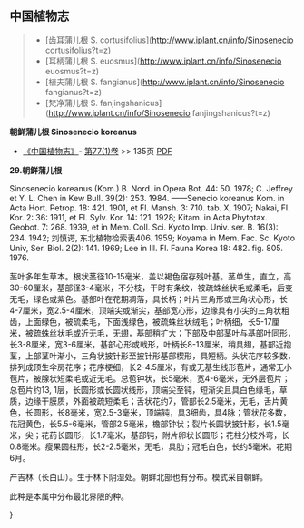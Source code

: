 

## 中国植物志

> * [齿耳蒲儿根  S.  cortusifolius](http://www.iplant.cn/info/Sinosenecio cortusifolius?t=z)
> * [耳柄蒲儿根  S.  euosmus](http://www.iplant.cn/info/Sinosenecio euosmus?t=z)
> * [植夫蒲儿根  S.  fangianus](http://www.iplant.cn/info/Sinosenecio fangianus?t=z)
> * [梵净蒲儿根  S.  fanjingshanicus](http://www.iplant.cn/info/Sinosenecio fanjingshanicus?t=z)


**朝鲜蒲儿根 Sinosenecio koreanus**

* [《中国植物志》](http://www.iplant.cn/frps)- [第77(1)卷](http://www.iplant.cn/frps/vol/77(1)) >> 135页 [PDF](http://www.iplant.cn/frps/pdf/77(1)/135.PDF)


**29.朝鲜蒲儿根**

Sinosenecio koreanus (Kom.) B. Nord. in Opera Bot. 44: 50. 1978; C. Jeffrey et Y. L. Chen in Kew Bull. 39(2): 253. 1984. ——Senecio koreanus Kom. in Acta Hort. Petrop. 18: 421. 1901, et Fl. Mansh. 3: 710. tab. X, 1907; Nakai, Fl. Kor. 2: 36: 1911, et Fl. Sylv. Kor. 14: 121. 1928; Kitam. in Acta Phytotax. Geobot. 7: 268. 1939, et in Mem. Coll. Sci. Kyoto Imp. Univ. ser. B. 16(3): 234. 1942; 刘慎谔, 东北植物检索表406. 1959; Koyama in Mem. Fac. Sc. Kyoto Univ, Ser. Biol. 2(2): 141. 1969; Lee in Ill. Fl. Fauna Korea 18: 482. fig. 805. 1976.

茎叶多年生草本。根状茎径10-15毫米，盖以褐色宿存残叶基。茎单生，直立，高30-60厘米，基部径3-4毫米，不分枝，干时有条纹，被疏蛛丝状毛或柔毛，后变无毛，绿色或紫色。基部叶在花期凋落，具长柄；叶片三角形或三角状心形，长4-7厘米，宽2.5-4厘米，顶端尖或渐尖，基部宽心形，边缘具有小尖的三角状粗齿，上面绿色，被硫柔毛，下面浅绿色，被疏蛛丝状绒毛；叶柄细，长5-17厘米，被疏蛛丝状毛或近无毛，无翅，基部稍扩大；下部及中部茎叶与基部叶同形，长3-8厘米，宽3-6厘米，基部心形或戟形，叶柄长8-13厘米，稍具翅，基部近抱茎，上部茎叶渐小，三角状披针形至披针形基部楔形，具短柄。头状花序较多数，排列成顶生伞房花序；花序梗细，长2-4.5厘米，有或无基生线形苞片，通常无小苞片，被腺状短柔毛或近无毛。总苞钟状，长5毫米，宽4-6毫米，无外层苞片；总苞片约13, 1层，长圆形或长圆状线形，顶端尖至钝，短渐尖且具白色缘毛，草质，边缘干膜质，外面被疏短柔毛；舌状花约7，管部长2.5毫米，无毛，舌片黄色，长圆形，长8毫米，宽2.5-3毫米，顶端钝，具3细齿，具4脉；管状花多数，花冠黄色，长5.5-6毫米，管部2.5毫米，檐部钟状；裂片长圆状披针形，长1.5毫米，尖；花药长圆形，长1.7毫米，基部钝，附片卵状长圆形；花柱分枝外弯，长0.8毫米。瘦果圆柱形，长2-2.5毫米，无毛，具肋；冠毛白色，长约5毫米。花期6月。

产吉林（长白山）。生于林下阴湿处。朝鲜北部也有分布。模式采自朝鲜。

此种是本属中分布最北界限的种。

}